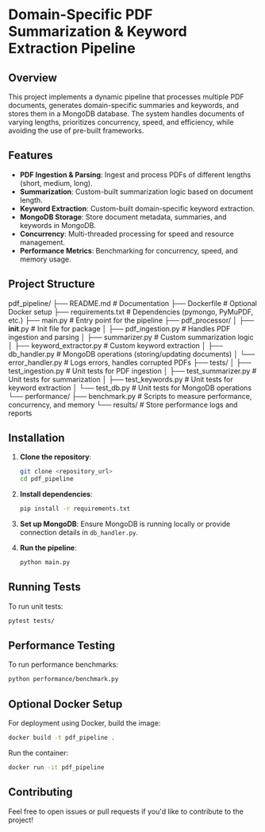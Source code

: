 # Domain-Specific PDF Summarization & Keyword Extraction Pipeline

## Overview
This project implements a dynamic pipeline that processes multiple PDF documents, generates domain-specific summaries and keywords, and stores them in a MongoDB database. The system handles documents of varying lengths, prioritizes concurrency, speed, and efficiency, while avoiding the use of pre-built frameworks.

## Features
- **PDF Ingestion & Parsing**: Ingest and process PDFs of different lengths (short, medium, long).
- **Summarization**: Custom-built summarization logic based on document length.
- **Keyword Extraction**: Custom-built domain-specific keyword extraction.
- **MongoDB Storage**: Store document metadata, summaries, and keywords in MongoDB.
- **Concurrency**: Multi-threaded processing for speed and resource management.
- **Performance Metrics**: Benchmarking for concurrency, speed, and memory usage.

## Project Structure

pdf_pipeline/
├── README.md            # Documentation
├── Dockerfile            # Optional Docker setup
├── requirements.txt      # Dependencies (pymongo, PyMuPDF, etc.)
├── main.py               # Entry point for the pipeline
├── pdf_processor/
│   ├── __init__.py       # Init file for package
│   ├── pdf_ingestion.py  # Handles PDF ingestion and parsing
│   ├── summarizer.py     # Custom summarization logic
│   ├── keyword_extractor.py # Custom keyword extraction
│   ├── db_handler.py     # MongoDB operations (storing/updating documents)
│   └── error_handler.py  # Logs errors, handles corrupted PDFs
├── tests/
│   ├── test_ingestion.py # Unit tests for PDF ingestion
│   ├── test_summarizer.py # Unit tests for summarization
│   ├── test_keywords.py  # Unit tests for keyword extraction
│   └── test_db.py        # Unit tests for MongoDB operations
└── performance/
    ├── benchmark.py      # Scripts to measure performance, concurrency, and memory
    └── results/          # Store performance logs and reports


## Installation
1. **Clone the repository**:
   ```bash
   git clone <repository_url>
   cd pdf_pipeline
   ```

2. **Install dependencies**:
   ```bash
   pip install -r requirements.txt
   ```

3. **Set up MongoDB**:
   Ensure MongoDB is running locally or provide connection details in `db_handler.py`.

4. **Run the pipeline**:
   ```bash
   python main.py
   ```

## Running Tests
To run unit tests:
```bash
pytest tests/
```

## Performance Testing
To run performance benchmarks:
```bash
python performance/benchmark.py
```

## Optional Docker Setup
For deployment using Docker, build the image:
```bash
docker build -t pdf_pipeline .
```

Run the container:
```bash
docker run -it pdf_pipeline
```

## Contributing
Feel free to open issues or pull requests if you'd like to contribute to the project!

